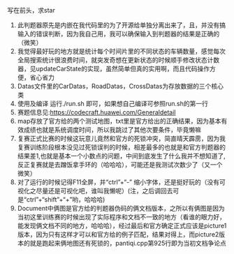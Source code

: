 写在前头，求star

1. 此判题器原先是内嵌在我代码里的为了开源给单独分离出来了，且，并没有搞输入的错误判断，因为我自己用，我可以确保输入到判题器的结果是正确的（微笑）
2. 我觉得最好玩的地方就是统计每个时间片里的不同状态的车辆数量，感觉每次全局搜索统计很浪费时间，就突发奇想在更新状态的时候顺手修改状态计数器，见updateCarState的实现，虽然简单但真的实用啊，而且代码操作方便，省心省力
3. Datas文件里的CarDatas，RoadDatas，CrossDatas为存放数据的三个核心类
4. 使用及编译 运行./run.sh 即可，如果想自己编译可参照run.sh的第一行
5. 赛题信息见:https://codecraft.huawei.com/Generaldetail
6. map存放了官方给的两个测试地图，txt里是官方给出的正确结果，因为基本有效成绩也就是系统调度时间，所以我跳过了其他次要条件，毕竟懒嘛
7. 复赛正式比赛的时候这玩意儿竟然和官方的死锁冲突，简直晴天霹雳，因为我复赛训练阶段根本没见过死锁误判的时候，相差最多的也就是和官方判题器的结果差1,也就是基本一个小数点的问题，中间到底发生了什么我并不想知道了,反正复赛就是去蹭饭拿手环的（哈哈哈），可能还是我测试次数少了（又一个微笑）
8. 对了运行的时候记得F11全屏，并“ctrl”+“-” 缩小字体，还是挺好玩的（没有可视化之尽量还是可视化吧，谁叫我懒呢）(注，之后调回去可是“ctrl”+“shift”+“+”哟，哈哈哈)
9. Document中俩图是官方给的判题器伪码的俩文档版本，之所以有俩图是因为当初这里训练赛的时候出现了实际程序和文档不一致的地方（看谁的眼力好，能发现俩文档不同的地方，哈哈哈），经过最后和官方确定正式应该是picture1版本，因为只有这样才可以和官方给的例子匹配，结果对得上，而picture2版本的就是跑起来俩地图还有死锁的，pantiqi.cpp第925行即为当初文档争论点